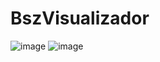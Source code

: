 # BszVisualizador
![image](https://github.com/user-attachments/assets/84afef5d-d40b-4b30-96a8-6fae64c3dda7)
![image](https://github.com/user-attachments/assets/5b5237bc-9280-4a9c-8133-9ad9a58d6ad1)

